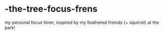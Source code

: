 # -the-tree-focus-frens
my personal focus timer, inspired by my feathered friends (+ squirrel) at the park!
